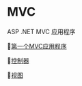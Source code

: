# MVC
ASP .NET MVC 应用程序

:checkered_flag:[第一个MVC应用程序](https://github.com/Lumnca/MVC/blob/master/Start.md)

:checkered_flag:[控制器](https://github.com/Lumnca/MVC/blob/master/%E6%8E%A7%E5%88%B6%E5%99%A8.md)

:checkered_flag:[视图](https://github.com/Lumnca/MVC/blob/master/%E8%A7%86%E5%9B%BE.md)

